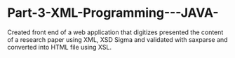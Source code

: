 # Part-3-XML-Programming---JAVA-
Created front end of a web application that digitizes presented the content of a research paper using XML,
XSD Sigma and validated with saxparse and converted into HTML file using XSL.
